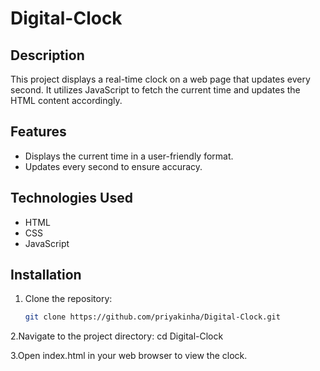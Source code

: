 # Digital-Clock

## Description
This project displays a real-time clock on a web page that updates every second. It utilizes JavaScript to fetch the current time and updates the HTML content accordingly.

## Features
- Displays the current time in a user-friendly format.
- Updates every second to ensure accuracy.

## Technologies Used
- HTML
- CSS 
- JavaScript

## Installation
1. Clone the repository:
   ```bash
   git clone https://github.com/priyakinha/Digital-Clock.git
   
2.Navigate to the project directory: cd Digital-Clock

3.Open index.html in your web browser to view the clock.
